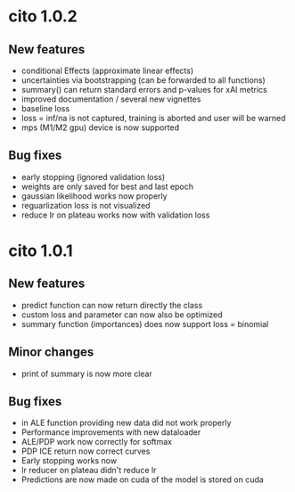 # cito 1.0.2

## New features
* conditional Effects (approximate linear effects)
* uncertainties via bootstrapping (can be forwarded to all functions)
* summary() can return standard errors and p-values for xAI metrics
* improved documentation / several new vignettes
* baseline loss 
* loss = inf/na is not captured, training is aborted and user will be warned
* mps (M1/M2 gpu) device is now supported
 
## Bug fixes
* early stopping (ignored validation loss)
* weights are only saved for best and last epoch
* gaussian likelihood works now properly
* reguarlization loss is not visualized
* reduce lr on plateau works now with validation loss


# cito 1.0.1

## New features 
* predict function can now return directly the class
* custom loss and parameter can now also be optimized
* summary function (importances) does now support loss = binomial


## Minor changes 
* print of summary is now more clear 

## Bug fixes
* in ALE function providing new data did not work properly
* Performance improvements with new dataloader
* ALE/PDP work now correctly for softmax
* PDP ICE return now correct curves
* Early stopping works now
* lr reducer on plateau didn't reduce lr
* Predictions are now made on cuda of the model is stored on cuda
